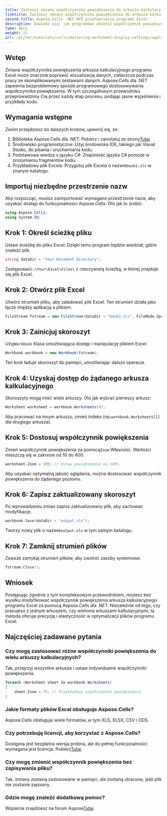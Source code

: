 ```yaml
---
title: Zastosuj zmiany współczynnika powiększenia do arkusza kalkulacyjnego
linktitle: Zastosuj zmiany współczynnika powiększenia do arkusza kalkulacyjnego
second_title: Aspose.Cells .NET API przetwarzania programu Excel
description: Dowiedz się, jak programowo zmienić współczynnik powiększenia arkuszy kalkulacyjnych programu Excel za pomocą Aspose.Cells dla .NET. Postępuj zgodnie z naszym przewodnikiem krok po kroku ze szczegółowymi przykładami kodu, aby ulepszyć wizualizację pliku programu Excel.
type: docs
weight: 22
url: /pl/net/tutorials/cells/mastering-worksheet-display-settings/apply-zoom-factor-adjustments/
---
```

## Wstęp

Zmiana współczynnika powiększenia arkusza kalkulacyjnego programu Excel może znacznie poprawić wizualizację danych, zwłaszcza podczas pracy ze skomplikowanymi zestawami danych. Aspose.Cells dla .NET zapewnia bezproblemowy sposób programowego dostosowywania współczynnika powiększenia. W tym szczegółowym przewodniku przeprowadzimy Cię przez każdy etap procesu, podając jasne wyjaśnienia i przykłady kodu.

## Wymagania wstępne  

Zanim przejdziesz do dalszych kroków, upewnij się, że:  

1.  Biblioteka Aspose.Cells dla .NET: Pobierz i zainstaluj ze strony[Tutaj](https://releases.aspose.com/cells/net/).  
2. Środowisko programistyczne: Użyj środowiska IDE, takiego jak Visual Studio, do pisania i uruchamiania kodu.  
3. Podstawowa wiedza o języku C#: Znajomość języka C# pomoże w zrozumieniu fragmentów kodu.  
4.  Przykładowy plik Excela: Przygotuj plik Excela o nazwie`book1.xls` w znanym katalogu.  

## Importuj niezbędne przestrzenie nazw  

Aby rozpocząć, musisz zaimportować wymagane przestrzenie nazw, aby uzyskać dostęp do funkcjonalności Aspose.Cells. Oto jak to zrobić:  

```csharp
using Aspose.Cells;
using System.IO;
```

## Krok 1: Określ ścieżkę pliku  

Ustaw ścieżkę do pliku Excel. Dzięki temu program będzie wiedział, gdzie znaleźć plik.  

```csharp
string dataDir = "Your Document Directory";
```

 Zastępować`C:\Your\Excel\Files\` z rzeczywistą ścieżką, w której znajduje się plik Excel.  

## Krok 2: Otwórz plik Excel  

Utwórz strumień pliku, aby załadować plik Excel. Ten strumień działa jako łącze między aplikacją a plikiem.  

```csharp
FileStream fstream = new FileStream(dataDir + "book1.xls", FileMode.Open);
```

## Krok 3: Zainicjuj skoroszyt  

 Użyj`Workbook` Klasa umożliwiająca dostęp i manipulację plikiem Excel.  

```csharp
Workbook workbook = new Workbook(fstream);
```

Ten krok ładuje skoroszyt do pamięci, umożliwiając dalsze operacje.  

## Krok 4: Uzyskaj dostęp do żądanego arkusza kalkulacyjnego  

Skoroszyty mogą mieć wiele arkuszy. Oto jak wybrać pierwszy arkusz:  

```csharp
Worksheet worksheet = workbook.Worksheets[0];
```

 Aby pracować na innym arkuszu, zmień indeks (np.`workbook.Worksheets[1]` dla drugiego arkusza).  

## Krok 5: Dostosuj współczynnik powiększenia  

 Zmień współczynnik powiększenia za pomocą`Zoom` Własność. Wartości mieszczą się w zakresie od 10 do 400.  

```csharp
worksheet.Zoom = 100; // Ustaw powiększenie na 100%
```

Aby uzyskać optymalną jakość oglądania, można dostosować współczynnik powiększenia do żądanego poziomu.  

## Krok 6: Zapisz zaktualizowany skoroszyt  

Po wprowadzeniu zmian zapisz zaktualizowany plik, aby zachować modyfikacje.  

```csharp
workbook.Save(dataDir + "output.xls");
```

 Tworzy nowy plik o nazwie`output.xls` w tym samym katalogu.  

## Krok 7: Zamknij strumień plików  

Zawsze zamykaj strumień plików, aby zwolnić zasoby systemowe.  

```csharp
fstream.Close();
```

## Wniosek  

Postępując zgodnie z tym kompleksowym przewodnikiem, możesz bez wysiłku modyfikować współczynnik powiększenia arkusza kalkulacyjnego programu Excel za pomocą Aspose.Cells dla .NET. Niezależnie od tego, czy pracujesz z jednym arkuszem, czy wieloma arkuszami kalkulacyjnymi, ta metoda oferuje precyzję i elastyczność w optymalizacji plików programu Excel.  


## Najczęściej zadawane pytania  

### Czy mogę zastosować różne współczynniki powiększenia do wielu arkuszy kalkulacyjnych?  
Tak, przejrzyj wszystkie arkusze i ustaw indywidualne współczynniki powiększenia.  

```csharp
foreach (Worksheet sheet in workbook.Worksheets)
{
    sheet.Zoom = 75; // Przykładowy współczynnik powiększenia
}
```

### Jakie formaty plików Excel obsługuje Aspose.Cells?  
Aspose.Cells obsługuje wiele formatów, w tym XLS, XLSX, CSV i ODS.  

### Czy potrzebuję licencji, aby korzystać z Aspose.Cells?  
 Dostępna jest bezpłatna wersja próbna, ale do pełnej funkcjonalności wymagana jest licencja. Pobierz[Tutaj](https://purchase.aspose.com/buy).  

### Czy mogę zmienić współczynnik powiększenia bez zapisywania pliku?  
Tak, zmiany zostaną zastosowane w pamięci, ale zostaną utracone, jeśli plik nie zostanie zapisany.  

### Gdzie mogę znaleźć dodatkową pomoc?  
 Wsparcie znajdziesz na forum Aspose[Tutaj](https://forum.aspose.com/c/cells/9).

